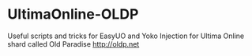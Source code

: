 UltimaOnline-OLDP
=================

Useful scripts and tricks for EasyUO and Yoko Injection for Ultima Online shard called Old Paradise http://oldp.net
